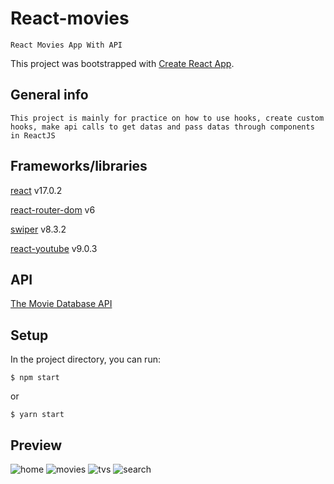 # React-movies

```
React Movies App With API
```

This project was bootstrapped with [Create React App](https://github.com/facebook/create-react-app).

## General info

```
This project is mainly for practice on how to use hooks, create custom hooks, make api calls to get datas and pass datas through components in ReactJS
```

## Frameworks/libraries

[react](https://reactjs.org/)  v17.0.2

[react-router-dom](https://reactrouter.com/) v6

[swiper](https://swiperjs.com/)  v8.3.2

[react-youtube](https://github.com/tjallingt/react-youtube) v9.0.3

## API
[The Movie Database API](https://www.themoviedb.org/) 

## Setup
In the project directory, you can run:

```
$ npm start
```
or
```
$ yarn start
```

## Preview
![home](https://user-images.githubusercontent.com/67035930/184949546-dc2ec333-a461-4660-a811-71fcd453867c.png)
![movies](https://user-images.githubusercontent.com/67035930/184949594-d8849a04-9cbf-4690-b56a-6f6969068dc7.png)
![tvs](https://user-images.githubusercontent.com/67035930/184949599-bd906908-2f45-4dc5-a621-859bd143947f.png)
![search](https://user-images.githubusercontent.com/67035930/184949607-326f0dcf-38b0-4796-bc83-adb5e81b3db0.png)
